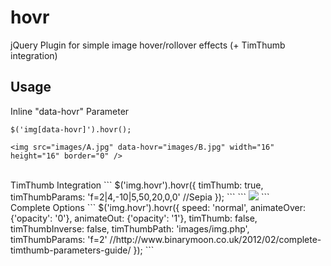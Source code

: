 hovr
====

jQuery Plugin for simple image hover/rollover effects (+ TimThumb integration)


Usage
-----
Inline "data-hovr" Parameter
```
$('img[data-hovr]').hovr();
```
```
<img src="images/A.jpg" data-hovr="images/B.jpg" width="16" height="16" border="0" />
```

<br />
TimThumb Integration
```
$('img.hovr').hovr({
	timThumb: true,
	timThumbParams: 'f=2|4,-10|5,50,20,0,0' //Sepia
});
```
```
<img src="images/A.jpg" class="hovr" />
```

<br />
Complete Options
```
$('img.hovr').hovr({
	speed:           'normal',
	animateOver:     {'opacity': '0'},
	animateOut:      {'opacity': '1'},
	timThumb:        false,
	timThumbInverse: false,
	timThumbPath:    'images/img.php',
	timThumbParams:  'f=2'
	//http://www.binarymoon.co.uk/2012/02/complete-timthumb-parameters-guide/
});
```
